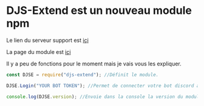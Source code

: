 # DJS-Extend est un nouveau module npm

Le lien du serveur support est [içi](https://discord.gg/9F9ECNMzv9)

La page du module est [içi](https://www.npmjs.com/package/djs-extend)

Il y a peu de fonctions pour le moment mais je vais vous les expliquer.

```js
const DJSE = require("djs-extend"); //Définit le module.

DJSE.Login("YOUR BOT TOKEN"); //Permet de connecter votre bot discord avec cette fonction.

console.log(DJSE.version); //Envoie dans la console la version du module.

```